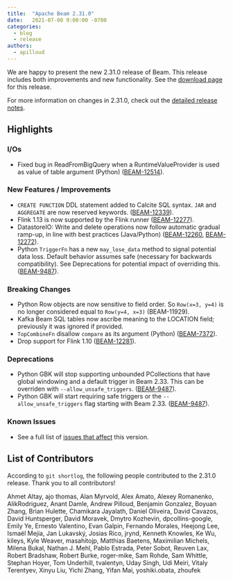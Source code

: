 ```yaml
---
title:  "Apache Beam 2.31.0"
date:   2021-07-08 9:00:00 -0700
categories:
  - blog
  - release
authors:
  - apilloud
---
```

<!--
Licensed under the Apache License, Version 2.0 (the "License");
you may not use this file except in compliance with the License.
You may obtain a copy of the License at
http://www.apache.org/licenses/LICENSE-2.0
Unless required by applicable law or agreed to in writing, software
distributed under the License is distributed on an "AS IS" BASIS,
WITHOUT WARRANTIES OR CONDITIONS OF ANY KIND, either express or implied.
See the License for the specific language governing permissions and
limitations under the License.
-->

We are happy to present the new 2.31.0 release of Beam.
This release includes both improvements and new functionality.
See the [download page](/get-started/downloads/#2310-2021-07-08) for this release.

<!--more-->

For more information on changes in 2.31.0, check out the [detailed release notes](https://issues.apache.org/jira/secure/ReleaseNote.jspa?projectId=12319527&version=12349991).

## Highlights

### I/Os

* Fixed bug in ReadFromBigQuery when a RuntimeValueProvider is used as value of table argument (Python) ([BEAM-12514](https://issues.apache.org/jira/browse/BEAM-12514)).

### New Features / Improvements

* `CREATE FUNCTION` DDL statement added to Calcite SQL syntax. `JAR` and `AGGREGATE` are now reserved keywords. ([BEAM-12339](https://issues.apache.org/jira/browse/BEAM-12339)).
* Flink 1.13 is now supported by the Flink runner ([BEAM-12277](https://issues.apache.org/jira/browse/BEAM-12277)).
* DatastoreIO: Write and delete operations now follow automatic gradual ramp-up,
  in line with best practices (Java/Python) ([BEAM-12260](https://issues.apache.org/jira/browse/BEAM-12260), [BEAM-12272](https://issues.apache.org/jira/browse/BEAM-12272)).
* Python `TriggerFn` has a new `may_lose_data` method to signal potential data loss. Default behavior assumes safe (necessary for backwards compatibility). See Deprecations for potential impact of overriding this. ([BEAM-9487](https://issues.apache.org/jira/browse/BEAM-9487)).

### Breaking Changes

* Python Row objects are now sensitive to field order. So `Row(x=3, y=4)` is no
  longer considered equal to `Row(y=4, x=3)` (BEAM-11929).
* Kafka Beam SQL tables now ascribe meaning to the LOCATION field; previously
  it was ignored if provided.
* `TopCombineFn` disallow `compare` as its argument (Python) ([BEAM-7372](https://issues.apache.org/jira/browse/BEAM-7372)).
* Drop support for Flink 1.10 ([BEAM-12281](https://issues.apache.org/jira/browse/BEAM-12281)).

### Deprecations

* Python GBK will stop supporting unbounded PCollections that have global windowing and a default trigger in Beam 2.33. This can be overriden with `--allow_unsafe_triggers`. ([BEAM-9487](https://issues.apache.org/jira/browse/BEAM-9487)).
* Python GBK will start requiring safe triggers or the `--allow_unsafe_triggers` flag starting with Beam 2.33. ([BEAM-9487](https://issues.apache.org/jira/browse/BEAM-9487)).

### Known Issues

* See a full list of [issues that affect](https://issues.apache.org/jira/issues/?jql=project%20%3D%20BEAM%20AND%20affectedVersion%20%3D%202.31.0%20ORDER%20BY%20priority%20DESC%2C%20updated%20DESC) this version.

## List of Contributors

According to `git shortlog`, the following people contributed to the 2.31.0 release. Thank you to all contributors!

Ahmet Altay, ajo thomas, Alan Myrvold, Alex Amato, Alexey Romanenko,
AlikRodriguez, Anant Damle, Andrew Pilloud, Benjamin Gonzalez, Boyuan Zhang,
Brian Hulette, Chamikara Jayalath, Daniel Oliveira, David Cavazos,
David Huntsperger, David Moravek, Dmytro Kozhevin, dpcollins-google, Emily Ye,
Ernesto Valentino, Evan Galpin, Fernando Morales, Heejong Lee, Ismaël Mejía,
Jan Lukavský, Josias Rico, jrynd, Kenneth Knowles, Ke Wu, kileys, Kyle Weaver,
masahitojp, Matthias Baetens, Maximilian Michels, Milena Bukal,
Nathan J. Mehl, Pablo Estrada, Peter Sobot, Reuven Lax, Robert Bradshaw,
Robert Burke, roger-mike, Sam Rohde, Sam Whittle, Stephan Hoyer, Tom Underhill,
tvalentyn, Uday Singh, Udi Meiri, Vitaly Terentyev, Xinyu Liu, Yichi Zhang,
Yifan Mai, yoshiki.obata, zhoufek


